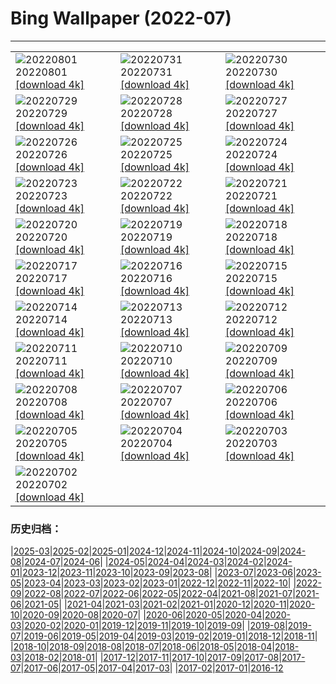 # Bing Wallpaper (2022-07)
**************

<table><tr><td><img class="wallpaper" src="https://www.bing.com/th?id=OHR.LavaTube_DE-DE9734805886_1920x1080.jpg" alt="20220801"> 20220801 <a href="https://www.bing.com/th?id=OHR.LavaTube_DE-DE9734805886_UHD.jpg">[download 4k]</a></td><td><img class="wallpaper" src="https://www.bing.com/th?id=OHR.NoctilucentClouds_DE-DE9555871466_1920x1080.jpg" alt="20220731"> 20220731 <a href="https://www.bing.com/th?id=OHR.NoctilucentClouds_DE-DE9555871466_UHD.jpg">[download 4k]</a></td><td><img class="wallpaper" src="https://www.bing.com/th?id=OHR.FiordlandRainforest_DE-DE9424455836_1920x1080.jpg" alt="20220730"> 20220730 <a href="https://www.bing.com/th?id=OHR.FiordlandRainforest_DE-DE9424455836_UHD.jpg">[download 4k]</a></td></tr><tr><td><img class="wallpaper" src="https://www.bing.com/th?id=OHR.FourTigresses_DE-DE9170804873_1920x1080.jpg" alt="20220729"> 20220729 <a href="https://www.bing.com/th?id=OHR.FourTigresses_DE-DE9170804873_UHD.jpg">[download 4k]</a></td><td><img class="wallpaper" src="https://www.bing.com/th?id=OHR.RapsEichen_DE-DE7481390720_1920x1080.jpg" alt="20220728"> 20220728 <a href="https://www.bing.com/th?id=OHR.RapsEichen_DE-DE7481390720_UHD.jpg">[download 4k]</a></td><td><img class="wallpaper" src="https://www.bing.com/th?id=OHR.NabateanTomb_DE-DE7214514482_1920x1080.jpg" alt="20220727"> 20220727 <a href="https://www.bing.com/th?id=OHR.NabateanTomb_DE-DE7214514482_UHD.jpg">[download 4k]</a></td></tr><tr><td><img class="wallpaper" src="https://www.bing.com/th?id=OHR.MangroveDay_DE-DE7034733972_1920x1080.jpg" alt="20220726"> 20220726 <a href="https://www.bing.com/th?id=OHR.MangroveDay_DE-DE7034733972_UHD.jpg">[download 4k]</a></td><td><img class="wallpaper" src="https://www.bing.com/th?id=OHR.MGRBrighton_DE-DE6897720731_1920x1080.jpg" alt="20220725"> 20220725 <a href="https://www.bing.com/th?id=OHR.MGRBrighton_DE-DE6897720731_UHD.jpg">[download 4k]</a></td><td><img class="wallpaper" src="https://www.bing.com/th?id=OHR.AmeliaEarhart_DE-DE6764072881_1920x1080.jpg" alt="20220724"> 20220724 <a href="https://www.bing.com/th?id=OHR.AmeliaEarhart_DE-DE6764072881_UHD.jpg">[download 4k]</a></td></tr><tr><td><img class="wallpaper" src="https://www.bing.com/th?id=OHR.Pride2022_DE-DE6638080002_1920x1080.jpg" alt="20220723"> 20220723 <a href="https://www.bing.com/th?id=OHR.Pride2022_DE-DE6638080002_UHD.jpg">[download 4k]</a></td><td><img class="wallpaper" src="https://www.bing.com/th?id=OHR.SGIMontenegro_DE-DE6381977672_1920x1080.jpg" alt="20220722"> 20220722 <a href="https://www.bing.com/th?id=OHR.SGIMontenegro_DE-DE6381977672_UHD.jpg">[download 4k]</a></td><td><img class="wallpaper" src="https://www.bing.com/th?id=OHR.AbbeyGardens_DE-DE6089937551_1920x1080.jpg" alt="20220721"> 20220721 <a href="https://www.bing.com/th?id=OHR.AbbeyGardens_DE-DE6089937551_UHD.jpg">[download 4k]</a></td></tr><tr><td><img class="wallpaper" src="https://www.bing.com/th?id=OHR.MoonPhases_DE-DE5980621881_1920x1080.jpg" alt="20220720"> 20220720 <a href="https://www.bing.com/th?id=OHR.MoonPhases_DE-DE5980621881_UHD.jpg">[download 4k]</a></td><td><img class="wallpaper" src="https://www.bing.com/th?id=OHR.FraueninselChiemsee_DE-DE5736104461_1920x1080.jpg" alt="20220719"> 20220719 <a href="https://www.bing.com/th?id=OHR.FraueninselChiemsee_DE-DE5736104461_UHD.jpg">[download 4k]</a></td><td><img class="wallpaper" src="https://www.bing.com/th?id=OHR.OmijimaIsland_DE-DE5610818999_1920x1080.jpg" alt="20220718"> 20220718 <a href="https://www.bing.com/th?id=OHR.OmijimaIsland_DE-DE5610818999_UHD.jpg">[download 4k]</a></td></tr><tr><td><img class="wallpaper" src="https://www.bing.com/th?id=OHR.CoyoteButtes_DE-DE5485117214_1920x1080.jpg" alt="20220717"> 20220717 <a href="https://www.bing.com/th?id=OHR.CoyoteButtes_DE-DE5485117214_UHD.jpg">[download 4k]</a></td><td><img class="wallpaper" src="https://www.bing.com/th?id=OHR.AmericanGoldfinch_DE-DE5348349464_1920x1080.jpg" alt="20220716"> 20220716 <a href="https://www.bing.com/th?id=OHR.AmericanGoldfinch_DE-DE5348349464_UHD.jpg">[download 4k]</a></td><td><img class="wallpaper" src="https://www.bing.com/th?id=OHR.Arrone_DE-DE4433999139_1920x1080.jpg" alt="20220715"> 20220715 <a href="https://www.bing.com/th?id=OHR.Arrone_DE-DE4433999139_UHD.jpg">[download 4k]</a></td></tr><tr><td><img class="wallpaper" src="https://www.bing.com/th?id=OHR.MarburgSommer_DE-DE9323191347_1920x1080.jpg" alt="20220714"> 20220714 <a href="https://www.bing.com/th?id=OHR.MarburgSommer_DE-DE9323191347_UHD.jpg">[download 4k]</a></td><td><img class="wallpaper" src="https://www.bing.com/th?id=OHR.BasaltGiants_DE-DE8828158408_1920x1080.jpg" alt="20220713"> 20220713 <a href="https://www.bing.com/th?id=OHR.BasaltGiants_DE-DE8828158408_UHD.jpg">[download 4k]</a></td><td><img class="wallpaper" src="https://www.bing.com/th?id=OHR.SpiralHill_DE-DE8555073474_1920x1080.jpg" alt="20220712"> 20220712 <a href="https://www.bing.com/th?id=OHR.SpiralHill_DE-DE8555073474_UHD.jpg">[download 4k]</a></td></tr><tr><td><img class="wallpaper" src="https://www.bing.com/th?id=OHR.BarcelonaPop_DE-DE8335741945_1920x1080.jpg" alt="20220711"> 20220711 <a href="https://www.bing.com/th?id=OHR.BarcelonaPop_DE-DE8335741945_UHD.jpg">[download 4k]</a></td><td><img class="wallpaper" src="https://www.bing.com/th?id=OHR.OludenizTurkey_DE-DE8130422471_1920x1080.jpg" alt="20220710"> 20220710 <a href="https://www.bing.com/th?id=OHR.OludenizTurkey_DE-DE8130422471_UHD.jpg">[download 4k]</a></td><td><img class="wallpaper" src="https://www.bing.com/th?id=OHR.DolomitesMW_DE-DE7742879523_1920x1080.jpg" alt="20220709"> 20220709 <a href="https://www.bing.com/th?id=OHR.DolomitesMW_DE-DE7742879523_UHD.jpg">[download 4k]</a></td></tr><tr><td><img class="wallpaper" src="https://www.bing.com/th?id=OHR.PreveliGorge_DE-DE7559988363_1920x1080.jpg" alt="20220708"> 20220708 <a href="https://www.bing.com/th?id=OHR.PreveliGorge_DE-DE7559988363_UHD.jpg">[download 4k]</a></td><td><img class="wallpaper" src="https://www.bing.com/th?id=OHR.HecetaHead_DE-DE7338213648_1920x1080.jpg" alt="20220707"> 20220707 <a href="https://www.bing.com/th?id=OHR.HecetaHead_DE-DE7338213648_UHD.jpg">[download 4k]</a></td><td><img class="wallpaper" src="https://www.bing.com/th?id=OHR.KissingPuffins_DE-DE7207603413_1920x1080.jpg" alt="20220706"> 20220706 <a href="https://www.bing.com/th?id=OHR.KissingPuffins_DE-DE7207603413_UHD.jpg">[download 4k]</a></td></tr><tr><td><img class="wallpaper" src="https://www.bing.com/th?id=OHR.FannetteIsland_DE-DE6884034914_1920x1080.jpg" alt="20220705"> 20220705 <a href="https://www.bing.com/th?id=OHR.FannetteIsland_DE-DE6884034914_UHD.jpg">[download 4k]</a></td><td><img class="wallpaper" src="https://www.bing.com/th?id=OHR.MehlingerHeide_DE-DE6740976307_1920x1080.jpg" alt="20220704"> 20220704 <a href="https://www.bing.com/th?id=OHR.MehlingerHeide_DE-DE6740976307_UHD.jpg">[download 4k]</a></td><td><img class="wallpaper" src="https://www.bing.com/th?id=OHR.SummerDogs_DE-DE7996692774_1920x1080.jpg" alt="20220703"> 20220703 <a href="https://www.bing.com/th?id=OHR.SummerDogs_DE-DE7996692774_UHD.jpg">[download 4k]</a></td></tr><tr><td><img class="wallpaper" src="https://www.bing.com/th?id=OHR.HalfwayDay_DE-DE7522747043_1920x1080.jpg" alt="20220702"> 20220702 <a href="https://www.bing.com/th?id=OHR.HalfwayDay_DE-DE7522747043_UHD.jpg">[download 4k]</a></td><td></td><td></td></tr></table>

### 历史归档：

|[2025-03](/../2025-03/2025-03.md)|[2025-02](/../2025-02/2025-02.md)|[2025-01](/../2025-01/2025-01.md)|[2024-12](/../2024-12/2024-12.md)|[2024-11](/../2024-11/2024-11.md)|[2024-10](/../2024-10/2024-10.md)|[2024-09](/../2024-09/2024-09.md)|[2024-08](/../2024-08/2024-08.md)|[2024-07](/../2024-07/2024-07.md)|[2024-06](/../2024-06/2024-06.md)|
|[2024-05](/../2024-05/2024-05.md)|[2024-04](/../2024-04/2024-04.md)|[2024-03](/../2024-03/2024-03.md)|[2024-02](/../2024-02/2024-02.md)|[2024-01](/../2024-01/2024-01.md)|[2023-12](/../2023-12/2023-12.md)|[2023-11](/../2023-11/2023-11.md)|[2023-10](/../2023-10/2023-10.md)|[2023-09](/../2023-09/2023-09.md)|[2023-08](/../2023-08/2023-08.md)|
|[2023-07](/../2023-07/2023-07.md)|[2023-06](/../2023-06/2023-06.md)|[2023-05](/../2023-05/2023-05.md)|[2023-04](/../2023-04/2023-04.md)|[2023-03](/../2023-03/2023-03.md)|[2023-02](/../2023-02/2023-02.md)|[2023-01](/../2023-01/2023-01.md)|[2022-12](/../2022-12/2022-12.md)|[2022-11](/../2022-11/2022-11.md)|[2022-10](/../2022-10/2022-10.md)|
|[2022-09](/../2022-09/2022-09.md)|[2022-08](/../2022-08/2022-08.md)|[2022-07](/2022-07.md)|[2022-06](/../2022-06/2022-06.md)|[2022-05](/../2022-05/2022-05.md)|[2022-04](/../2022-04/2022-04.md)|[2021-08](/../2021-08/2021-08.md)|[2021-07](/../2021-07/2021-07.md)|[2021-06](/../2021-06/2021-06.md)|[2021-05](/../2021-05/2021-05.md)|
|[2021-04](/../2021-04/2021-04.md)|[2021-03](/../2021-03/2021-03.md)|[2021-02](/../2021-02/2021-02.md)|[2021-01](/../2021-01/2021-01.md)|[2020-12](/../2020-12/2020-12.md)|[2020-11](/../2020-11/2020-11.md)|[2020-10](/../2020-10/2020-10.md)|[2020-09](/../2020-09/2020-09.md)|[2020-08](/../2020-08/2020-08.md)|[2020-07](/../2020-07/2020-07.md)|
|[2020-06](/../2020-06/2020-06.md)|[2020-05](/../2020-05/2020-05.md)|[2020-04](/../2020-04/2020-04.md)|[2020-03](/../2020-03/2020-03.md)|[2020-02](/../2020-02/2020-02.md)|[2020-01](/../2020-01/2020-01.md)|[2019-12](/../2019-12/2019-12.md)|[2019-11](/../2019-11/2019-11.md)|[2019-10](/../2019-10/2019-10.md)|[2019-09](/../2019-09/2019-09.md)|
|[2019-08](/../2019-08/2019-08.md)|[2019-07](/../2019-07/2019-07.md)|[2019-06](/../2019-06/2019-06.md)|[2019-05](/../2019-05/2019-05.md)|[2019-04](/../2019-04/2019-04.md)|[2019-03](/../2019-03/2019-03.md)|[2019-02](/../2019-02/2019-02.md)|[2019-01](/../2019-01/2019-01.md)|[2018-12](/../2018-12/2018-12.md)|[2018-11](/../2018-11/2018-11.md)|
|[2018-10](/../2018-10/2018-10.md)|[2018-09](/../2018-09/2018-09.md)|[2018-08](/../2018-08/2018-08.md)|[2018-07](/../2018-07/2018-07.md)|[2018-06](/../2018-06/2018-06.md)|[2018-05](/../2018-05/2018-05.md)|[2018-04](/../2018-04/2018-04.md)|[2018-03](/../2018-03/2018-03.md)|[2018-02](/../2018-02/2018-02.md)|[2018-01](/../2018-01/2018-01.md)|
|[2017-12](/../2017-12/2017-12.md)|[2017-11](/../2017-11/2017-11.md)|[2017-10](/../2017-10/2017-10.md)|[2017-09](/../2017-09/2017-09.md)|[2017-08](/../2017-08/2017-08.md)|[2017-07](/../2017-07/2017-07.md)|[2017-06](/../2017-06/2017-06.md)|[2017-05](/../2017-05/2017-05.md)|[2017-04](/../2017-04/2017-04.md)|[2017-03](/../2017-03/2017-03.md)|
|[2017-02](/../2017-02/2017-02.md)|[2017-01](/../2017-01/2017-01.md)|[2016-12](/../2016-12/2016-12.md)